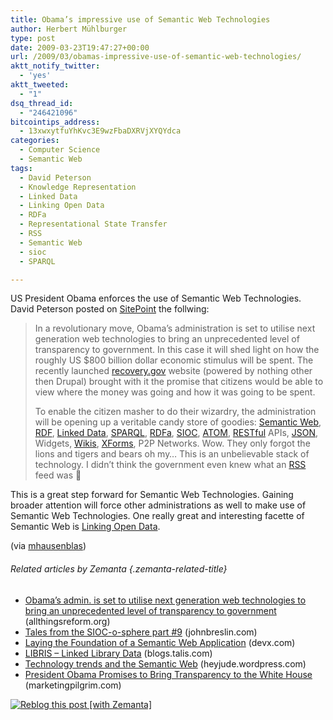 ```yaml
---
title: Obama’s impressive use of Semantic Web Technologies
author: Herbert Mühlburger
type: post
date: 2009-03-23T19:47:27+00:00
url: /2009/03/obamas-impressive-use-of-semantic-web-technologies/
aktt_notify_twitter:
  - 'yes'
aktt_tweeted:
  - "1"
dsq_thread_id:
  - "246421096"
bitcointips_address:
  - 13xwxytfuYhKvc3E9wzFbaDXRVjXYQYdca
categories:
  - Computer Science
  - Semantic Web
tags:
  - David Peterson
  - Knowledge Representation
  - Linked Data
  - Linking Open Data
  - RDFa
  - Representational State Transfer
  - RSS
  - Semantic Web
  - sioc
  - SPARQL

---
```

US President Obama enforces the use of Semantic Web Technologies. David Peterson posted on <a title="SitePoint" href="http://www.sitepoint.com/blogs/2009/03/19/obama-groundbreaking-use-semantic-web/" target="_blank">SitePoint</a> the follwing:

> In a revolutionary move, Obama’s administration is set to utilise next generation web technologies to bring an unprecedented level of transparency to government. In this case it will shed light on how the roughly US $800 billion dollar economic stimulus will be spent. The recently launched [recovery.gov][1] website (powered by nothing other then Drupal) brought with it the promise that citizens would be able to view where the money was going and how it was going to be spent.
> 
> To enable the citizen masher to do their wizardry, the administration will be opening up a veritable candy store of goodies: [Semantic Web][2], [RDF][3], [Linked Data][4], [SPARQL][5], [RDFa][6], [SIOC][7], [ATOM][8], [RESTful][9] APIs, <a class="zem_slink" title="JSON" rel="homepage" href="http://json.org/">JSON</a>, Widgets, [Wikis][10], <a class="zem_slink" title="XForms" rel="wikipedia" href="http://en.wikipedia.org/wiki/XForms">XForms</a>, P2P Networks. Wow. They only forgot the lions and tigers and bears oh my… This is an unbelievable stack of technology. I didn’t think the government even knew what an <a class="zem_slink" title="RSS" rel="wikipedia" href="http://en.wikipedia.org/wiki/RSS">RSS</a> feed was 🙂

This is a great step forward for Semantic Web Technologies. Gaining broader attention will force other administrations as well to make use of Semantic Web Technologies. One really great and interesting facette of Semantic Web is <a title="Linking Open Data" href="http://esw.w3.org/topic/SweoIG/TaskForces/CommunityProjects/LinkingOpenData" target="_blank">Linking Open Data</a>.

(via <a title="Twitter" href="http://twitter.com/mhausenblas" target="_blank">mhausenblas</a>)

###### Related articles by Zemanta {.zemanta-related-title}

<ul class="zemanta-article-ul">
  <li class="zemanta-article-ul-li">
    <a href="http://www.allthingsreform.org/2009/03/obamas-admin-is-set-to-utilise-next.html">Obama&#8217;s admin. is set to utilise next generation web technologies to bring an unprecedented level of transparency to government</a> (allthingsreform.org)
  </li>
  <li class="zemanta-article-ul-li">
    <a href="http://www.johnbreslin.com/blog/2009/03/19/tales-from-the-sioc-o-sphere-part-9/">Tales from the SIOC-o-sphere part #9</a> (johnbreslin.com)
  </li>
  <li class="zemanta-article-ul-li">
    <a href="http://www.devx.com/semantic/Article/40247?trk=DXRSS_LATEST">Laying the Foundation of a Semantic Web Application</a> (devx.com)
  </li>
  <li class="zemanta-article-ul-li">
    <a href="http://blogs.talis.com/nodalities/2009/01/libris-linked-library-data.php">LIBRIS &#8211; Linked Library Data</a> (blogs.talis.com)
  </li>
  <li class="zemanta-article-ul-li">
    <a href="http://heyjude.wordpress.com/2009/01/13/technology-trends-and-the-semantic-web/">Technology trends and the Semantic Web</a> (heyjude.wordpress.com)
  </li>
  <li class="zemanta-article-ul-li">
    <a href="http://www.marketingpilgrim.com/2009/01/president-obama-promises-to-bring-transparency-to-the-white-house.html">President Obama Promises to Bring Transparency to the White House</a> (marketingpilgrim.com)
  </li>
</ul>

<div class="zemanta-pixie">
  <a class="zemanta-pixie-a" title="Zemified by Zemanta" href="http://reblog.zemanta.com/zemified/6886e05d-bcf7-4081-9135-80fef95437f6/"><img class="zemanta-pixie-img" src="http://img.zemanta.com/reblog_e.png?x-id=6886e05d-bcf7-4081-9135-80fef95437f6" alt="Reblog this post [with Zemanta]" /></a><span class="zem-script more-related"></span>
</div>

 [1]: http://www.recovery.gov/
 [2]: http://en.wikipedia.org/wiki/Semantic_Web
 [3]: http://en.wikipedia.org/wiki/Resource_Description_Framework
 [4]: http://linkeddata.org/
 [5]: http://en.wikipedia.org/wiki/SPARQL
 [6]: http://www.w3.org/TR/xhtml-rdfa-primer/
 [7]: http://sioc-project.org/
 [8]: http://en.wikipedia.org/wiki/Atom_%28standard%29
 [9]: http://en.wikipedia.org/wiki/Restful
 [10]: http://semantic-mediawiki.org/